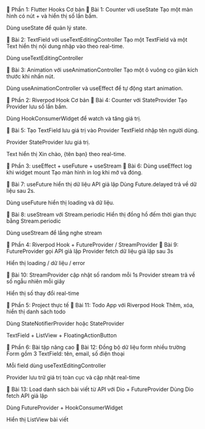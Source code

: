 📖 Phần 1: Flutter Hooks Cơ bản
📌 Bài 1: Counter với useState
Tạo một màn hình có nút + và hiển thị số lần bấm.

Dùng useState để quản lý state.

📌 Bài 2: TextField với useTextEditingController
Tạo một TextField và một Text hiển thị nội dung nhập vào theo real-time.

Dùng useTextEditingController

📌 Bài 3: Animation với useAnimationController
Tạo một ô vuông co giãn kích thước khi nhấn nút.

Dùng useAnimationController và useEffect để tự động start animation.

📖 Phần 2: Riverpod Hook Cơ bản
📌 Bài 4: Counter với StateProvider
Tạo Provider lưu số lần bấm.

Dùng HookConsumerWidget để watch và tăng giá trị.

📌 Bài 5: Tạo TextField lưu giá trị vào Provider
TextField nhập tên người dùng.

Provider StateProvider<String> lưu giá trị.

Text hiển thị Xin chào, {tên bạn} theo real-time.

📖 Phần 3: useEffect + useFuture + useStream
📌 Bài 6: Dùng useEffect log khi widget mount
Tạo màn hình in log khi mở và đóng.

📌 Bài 7: useFuture hiển thị dữ liệu API giả lập
Dùng Future.delayed trả về dữ liệu sau 2s.

Dùng useFuture hiển thị loading và dữ liệu.

📌 Bài 8: useStream với Stream.periodic
Hiển thị đồng hồ đếm thời gian thực bằng Stream.periodic

Dùng useStream để lắng nghe stream

📖 Phần 4: Riverpod Hook + FutureProvider / StreamProvider
📌 Bài 9: FutureProvider gọi API giả lập
Provider fetch dữ liệu giả lập sau 3s

Hiển thị loading / dữ liệu / error

📌 Bài 10: StreamProvider cập nhật số random mỗi 1s
Provider stream trả về số ngẫu nhiên mỗi giây

Hiển thị số thay đổi real-time

📖 Phần 5: Project thực tế
📌 Bài 11: Todo App với Riverpod Hook
Thêm, xóa, hiển thị danh sách todo

Dùng StateNotifierProvider hoặc StateProvider

TextField + ListView + FloatingActionButton

📖 Phần 6: Bài tập nâng cao
📌 Bài 12: Đồng bộ dữ liệu form nhiều trường
Form gồm 3 TextField: tên, email, số điện thoại

Mỗi field dùng useTextEditingController

Provider lưu trữ giá trị toàn cục và cập nhật real-time

📌 Bài 13: Load danh sách bài viết từ API với Dio + FutureProvider
Dùng Dio fetch API giả lập

Dùng FutureProvider + HookConsumerWidget

Hiển thị ListView bài viết
